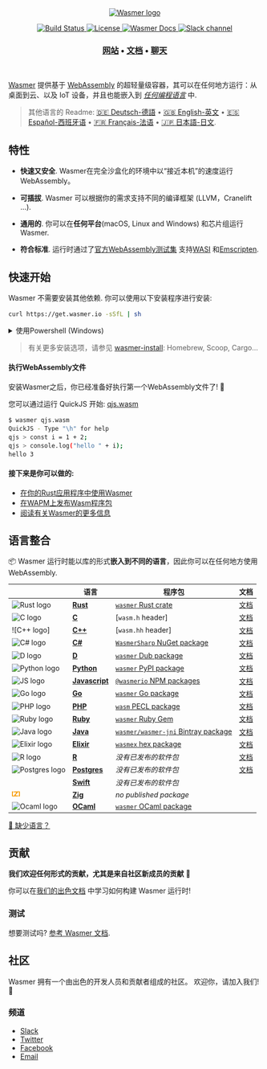 <div align="center">
  <a href="https://wasmer.io" target="_blank" rel="noopener noreferrer">
    <img width="300" src="https://raw.githubusercontent.com/wasmerio/wasmer/master/assets/logo.png" alt="Wasmer logo">
  </a>

  <p>
    <a href="https://github.com/wasmerio/wasmer/actions?query=workflow%3Abuild">
      <img src="https://github.com/wasmerio/wasmer/actions/workflows/build.yml/badge.svg?event=push" alt="Build Status">
    </a>
    <a href="https://github.com/wasmerio/wasmer/blob/main/LICENSE">
      <img src="https://img.shields.io/github/license/wasmerio/wasmer.svg" alt="License">
    </a>
    <a href="https://docs.wasmer.io">
      <img src="https://img.shields.io/static/v1?label=Docs&message=docs.wasmer.io&color=blue" alt="Wasmer Docs">
    </a>
    <a href="https://slack.wasmer.io">
      <img src="https://img.shields.io/static/v1?label=Slack&message=join%20us!&color=brighgreen" alt="Slack channel">
    </a>
  </p>

  <h3>
    <a href="https://wasmer.io/">网站</a>
    <span> • </span>
    <a href="https://docs.wasmer.io">文档</a>
    <span> • </span>
    <a href="https://slack.wasmer.io/">聊天</a>
  </h3>

</div>

<br />

[Wasmer](https://wasmer.io/) 提供基于 [WebAssembly](https://webassembly.org/) 的超轻量级容器，其可以在任何地方运行：从桌面到云、以及 IoT 设备，并且也能嵌入到 [*任何编程语言*](https://github.com/wasmerio/wasmer#language-integrations) 中.

> 其他语言的 Readme: [🇩🇪 Deutsch-德語](https://github.com/wasmerio/wasmer/blob/main/docs/de/README.md) • [🇬🇧 English-英文](https://github.com/wasmerio/wasmer/blob/main/README.md) • [🇪🇸 Español-西班牙语](https://github.com/wasmerio/wasmer/blob/main/docs/es/README.md) • [🇫🇷 Français-法语](https://github.com/wasmerio/wasmer/blob/main/docs/fr/README.md) • [🇯🇵 日本語-日文](https://github.com/wasmerio/wasmer/blob/main/docs/ja/README.md).

## 特性

* **快速又安全**. Wasmer在完全沙盒化的环境中以“接近本机”的速度运行 WebAssembly。

* **可插拔**. Wasmer 可以根据你的需求支持不同的编译框架 (LLVM，Cranelift ...).

* **通用的**. 你可以在**任何平台**(macOS, Linux and Windows) 和芯片组运行 Wasmer.  

* **符合标准**. 运行时通过了[官方WebAssembly测试集](https://github.com/WebAssembly/testsuite) 支持[WASI](https://github.com/WebAssembly/WASI) 和[Emscripten](https://emscripten.org/).

## 快速开始

Wasmer 不需要安装其他依赖. 你可以使用以下安装程序进行安装:

```sh
curl https://get.wasmer.io -sSfL | sh
```

<details>
  <summary>使用Powershell (Windows)</summary>
  <p>

```powershell
iwr https://win.wasmer.io -useb | iex
```

</p>
</details>

> 有关更多安装选项，请参见 [wasmer-install](https://github.com/wasmerio/wasmer-install): Homebrew, Scoop, Cargo...


#### 执行WebAssembly文件

安装Wasmer之后，你已经准备好执行第一个WebAssembly文件了! 🎉

您可以通过运行 QuickJS 开始: [qjs.wasm](https://registry-cdn.wapm.io/contents/_/quickjs/0.0.3/build/qjs.wasm)

```bash
$ wasmer qjs.wasm
QuickJS - Type "\h" for help
qjs > const i = 1 + 2;
qjs > console.log("hello " + i);
hello 3
```

#### 接下来是你可以做的:

- [在你的Rust应用程序中使用Wasmer](https://docs.wasmer.io/integrations/rust)
- [在WAPM上发布Wasm程序包](https://docs.wasmer.io/ecosystem/wapm/publishing-your-package)
- [阅读有关Wasmer的更多信息](https://medium.com/wasmer/)

## 语言整合

📦 Wasmer 运行时能以库的形式**嵌入到不同的语言**，因此你可以在任何地方使用WebAssembly.

| &nbsp; | 语言 | 程序包 | 文档 |
|-|-|-|-|
| ![Rust logo] | [**Rust**][Rust integration] | [`wasmer` Rust crate] | [文档][rust docs]
| ![C logo] | [**C**][C integration] | [`wasm.h` header] | [文档][c docs] |
| ![C++ logo] | [**C++**][C integration] | [`wasm.hh` header] | [文档][c docs] |
| ![C# logo] | [**C#**][C# integration] | [`WasmerSharp` NuGet package] | [文档][c# docs] |
| ![D logo] | [**D**][D integration] | [`wasmer` Dub package] | [文档][d docs] |
| ![Python logo] | [**Python**][Python integration] | [`wasmer` PyPI package] | [文档][python docs] |
| ![JS logo] | [**Javascript**][JS integration] | [`@wasmerio` NPM packages] | [文档][js docs] |
| ![Go logo] | [**Go**][Go integration] | [`wasmer` Go package] | [文档][go docs] |
| ![PHP logo] | [**PHP**][PHP integration] | [`wasm` PECL package] | [文档][php docs] |
| ![Ruby logo] | [**Ruby**][Ruby integration] | [`wasmer` Ruby Gem] | [文档][ruby docs] |
| ![Java logo] | [**Java**][Java integration] | [`wasmer/wasmer-jni` Bintray package] | [文档][java docs] |
| ![Elixir logo] | [**Elixir**][Elixir integration] | [`wasmex` hex package] | [文档][elixir docs] |
| ![R logo] | [**R**][R integration] | *没有已发布的软件包* | [文档][r docs] |
| ![Postgres logo] | [**Postgres**][Postgres integration] | *没有已发布的软件包* | [文档][postgres docs] |
|  | [**Swift**][Swift integration] | *没有已发布的软件包* | |
| ![Zig logo] | [**Zig**][Zig integration] | *no published package* | |
| ![Ocaml logo] | [**OCaml**][OCaml integration] | [`wasmer` OCaml package] | |

[👋 缺少语言？](https://github.com/wasmerio/wasmer/issues/new?assignees=&labels=%F0%9F%8E%89+enhancement&template=---feature-request.md&title=)

[rust logo]: https://raw.githubusercontent.com/wasmerio/wasmer/master/assets/languages/rust.svg
[rust integration]: https://github.com/wasmerio/wasmer/tree/main/lib/api
[`wasmer` rust crate]: https://crates.io/crates/wasmer/
[rust docs]: https://docs.rs/wasmer/

[c logo]: https://raw.githubusercontent.com/wasmerio/wasmer/master/assets/languages/c.svg
[c integration]: https://github.com/wasmerio/wasmer/tree/main/lib/c-api
[`wasmer.h` headers]: https://wasmerio.github.io/wasmer/c/
[c docs]: https://docs.rs/wasmer-c-api/*/wasmer/wasm_c_api/index.html

[c# logo]: https://raw.githubusercontent.com/wasmerio/wasmer/master/assets/languages/csharp.svg
[c# integration]: https://github.com/migueldeicaza/WasmerSharp
[`wasmersharp` nuget package]: https://www.nuget.org/packages/WasmerSharp/
[c# docs]: https://migueldeicaza.github.io/WasmerSharp/

[d logo]: https://raw.githubusercontent.com/wasmerio/wasmer/master/assets/languages/d.svg
[d integration]: https://github.com/chances/wasmer-d
[`wasmer` Dub package]: https://code.dlang.org/packages/wasmer
[d docs]: https://chances.github.io/wasmer-d

[python logo]: https://raw.githubusercontent.com/wasmerio/wasmer/master/assets/languages/python.svg
[python integration]: https://github.com/wasmerio/wasmer-python
[`wasmer` pypi package]: https://pypi.org/project/wasmer/
[python docs]: https://github.com/wasmerio/wasmer-python#api-of-the-wasmer-extensionmodule

[go logo]: https://raw.githubusercontent.com/wasmerio/wasmer/master/assets/languages/go.svg
[go integration]: https://github.com/wasmerio/wasmer-go
[`wasmer` go package]: https://pkg.go.dev/github.com/wasmerio/wasmer-go/wasmer
[go docs]: https://pkg.go.dev/github.com/wasmerio/wasmer-go/wasmer?tab=doc

[php logo]: https://raw.githubusercontent.com/wasmerio/wasmer/master/assets/languages/php.svg
[php integration]: https://wasmerio.github.io/wasmer-php/
[`wasm` pecl package]: https://pecl.php.net/package/wasm
[php docs]: https://wasmerio.github.io/wasmer-php/wasm/

[js logo]: https://raw.githubusercontent.com/wasmerio/wasmer/master/assets/languages/js.svg
[js integration]: https://github.com/wasmerio/wasmer-js
[`@wasmerio` npm packages]: https://www.npmjs.com/org/wasmer
[js docs]: https://docs.wasmer.io/integrations/js/reference-api

[ruby logo]: https://raw.githubusercontent.com/wasmerio/wasmer/master/assets/languages/ruby.svg
[ruby integration]: https://github.com/wasmerio/wasmer-ruby
[`wasmer` ruby gem]: https://rubygems.org/gems/wasmer
[ruby docs]: https://www.rubydoc.info/gems/wasmer/

[java logo]: https://raw.githubusercontent.com/wasmerio/wasmer/master/assets/languages/java.svg
[java integration]: https://github.com/wasmerio/wasmer-java
[`wasmer/wasmer-jni` bintray package]: https://bintray.com/wasmer/wasmer-jni/wasmer-jni
[java docs]: https://github.com/wasmerio/wasmer-java/#api-of-the-wasmer-library

[elixir logo]: https://raw.githubusercontent.com/wasmerio/wasmer/master/assets/languages/elixir.svg
[elixir integration]: https://github.com/tessi/wasmex
[elixir docs]: https://hexdocs.pm/wasmex/api-reference.html
[`wasmex` hex package]: https://hex.pm/packages/wasmex

[r logo]: https://raw.githubusercontent.com/wasmerio/wasmer/master/assets/languages/r.svg
[r integration]: https://github.com/dirkschumacher/wasmr
[r docs]: https://github.com/dirkschumacher/wasmr#example

[postgres logo]: https://raw.githubusercontent.com/wasmerio/wasmer/master/assets/languages/postgres.svg
[postgres integration]: https://github.com/wasmerio/wasmer-postgres
[postgres docs]: https://github.com/wasmerio/wasmer-postgres#usage--documentation

[swift integration]: https://github.com/AlwaysRightInstitute/SwiftyWasmer

[zig logo]: https://raw.githubusercontent.com/ziglang/logo/master/zig-favicon.png
[zig integration]: https://github.com/zigwasm/wasmer-zig

[OCaml logo]: https://raw.githubusercontent.com/wasmerio/wasmer/master/assets/languages/ocaml.svg
[OCaml integration]: https://github.com/wasmerio/wasmer-ocaml
[`wasmer` OCaml package]: https://opam.ocaml.org/packages/wasmer/

## 贡献

**我们欢迎任何形式的贡献，尤其是来自社区新成员的贡献** 💜

你可以在[我们的出色文档](https://docs.wasmer.io/developers/build-from-source) 中学习如何构建 Wasmer 运行时!

### 测试

想要测试吗?  [参考 Wasmer 文档](https://docs.wasmer.io/ecosystem/wasmer/building-from-source/testing).

## 社区

Wasmer 拥有一个由出色的开发人员和贡献者组成的社区。 欢迎你，请加入我们! 👋

### 频道

- [Slack](https://slack.wasmer.io/)
- [Twitter](https://twitter.com/wasmerio)
- [Facebook](https://www.facebook.com/wasmerio)
- [Email](mailto:hello@wasmer.io)
